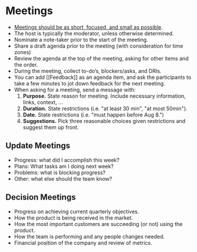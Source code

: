 # Meetings

- [Meetings should be as short, focused, and small as possible](https://www.mrmoneymustache.com/2013/10/01/the-low-information-diet/comment-page-5/).
- The host is typically the moderator, unless otherwise determined.
- Nominate a note-taker prior to the start of the meeting.
- Share a draft agenda prior to the meeting (with consideration for time zones)
- Review the agenda at the top of the meeting, asking for other items and the order.
- During the meeting, collect to-do’s, blockers/asks, and DRIs.
- You can add [[Feedback]] as an agenda item, and ask the participants to take a few minutes to jot down feedback for the next meeting.
- When asking for a meeting, send a message with:
  1. **Purpose.** State reason for meeting. Include necessary information, links, context, ...
  2. **Duration.** State restrictions (i.e. "at least 30 min", "at most 50min").
  3. **Date.** State restrictions (i.e. "must happen before Aug 8.")
  4. **Suggestions.** Pick three reasonable choices given restrictions and suggest them up front.

## Update Meetings

- Progress: what did I accomplish this week?
- Plans: What tasks am I doing next week?
- Problems: what is blocking progress?
- Other: what else should the team know?

## Decision Meetings

- Progress on achieving current quarterly objectives.
- How the product is being received in the market.
- How the most important customers are succeeding (or not) using the product.
- How the team is performing and any people changes needed.
- Financial position of the company and review of metrics.
